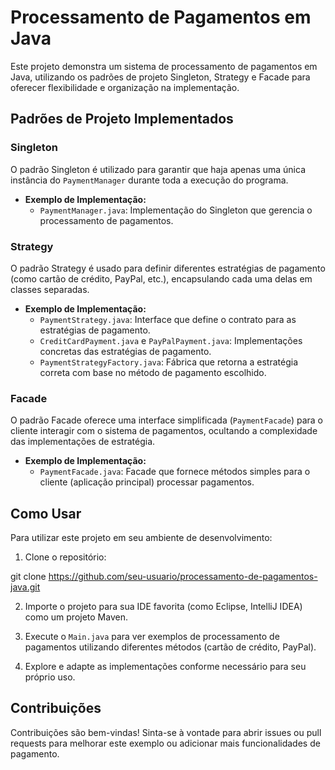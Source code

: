 # Processamento de Pagamentos em Java

Este projeto demonstra um sistema de processamento de pagamentos em Java, utilizando os padrões de projeto Singleton, Strategy e Facade para oferecer flexibilidade e organização na implementação.

## Padrões de Projeto Implementados

### Singleton

O padrão Singleton é utilizado para garantir que haja apenas uma única instância do `PaymentManager` durante toda a execução do programa.

- **Exemplo de Implementação:**
  - `PaymentManager.java`: Implementação do Singleton que gerencia o processamento de pagamentos.

### Strategy

O padrão Strategy é usado para definir diferentes estratégias de pagamento (como cartão de crédito, PayPal, etc.), encapsulando cada uma delas em classes separadas.

- **Exemplo de Implementação:**
  - `PaymentStrategy.java`: Interface que define o contrato para as estratégias de pagamento.
  - `CreditCardPayment.java` e `PayPalPayment.java`: Implementações concretas das estratégias de pagamento.
  - `PaymentStrategyFactory.java`: Fábrica que retorna a estratégia correta com base no método de pagamento escolhido.

### Facade

O padrão Facade oferece uma interface simplificada (`PaymentFacade`) para o cliente interagir com o sistema de pagamentos, ocultando a complexidade das implementações de estratégia.

- **Exemplo de Implementação:**
  - `PaymentFacade.java`: Facade que fornece métodos simples para o cliente (aplicação principal) processar pagamentos.

## Como Usar

Para utilizar este projeto em seu ambiente de desenvolvimento:

1. Clone o repositório:
   
git clone https://github.com/seu-usuario/processamento-de-pagamentos-java.git

2. Importe o projeto para sua IDE favorita (como Eclipse, IntelliJ IDEA) como um projeto Maven.

3. Execute o `Main.java` para ver exemplos de processamento de pagamentos utilizando diferentes métodos (cartão de crédito, PayPal).

4. Explore e adapte as implementações conforme necessário para seu próprio uso.

## Contribuições

Contribuições são bem-vindas! Sinta-se à vontade para abrir issues ou pull requests para melhorar este exemplo ou adicionar mais funcionalidades de pagamento.
